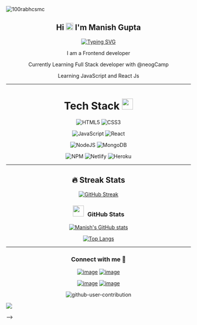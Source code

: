 <img src="https://komarev.com/ghpvc/?username=manishgupta416&label=Profile%20views&color=0e75b6&style=flat" alt="100rabhcsmc" />
 <h2 align="center">
  Hi <img src="https://media.giphy.com/media/hvRJCLFzcasrR4ia7z/giphy.gif" width="20"> I'm Manish Gupta 
 
</h2>
<p align="center">
  <a  href="https://git.io/typing-svg"><img src="https://readme-typing-svg.herokuapp.com?font=Fira+Code&pause=1000&color=FF6347&width=435&lines=+I'm+Manish+Gupta;++Computer+Science+Student;+Frontend+Web+developer;Currently+Learning+React+Js" alt="Typing SVG" /></a>
</p>

<div align="center">
<p>I am a Frontend developer</p>
<p>Currently Learning Full Stack developer with @neogCamp</p>
<p>Learning JavaScript and React Js</p>
</div>


  

  <div align="center">

 ---

 # Tech Stack <img src = "https://media2.giphy.com/media/QssGEmpkyEOhBCb7e1/giphy.gif?cid=ecf05e47a0n3gi1bfqntqmob8g9aid1oyj2wr3ds3mg700bl&rid=giphy.gif" width = 30px> 
![HTML5](https://img.shields.io/badge/html5-%23E34F26.svg?style=for-the-badge&logo=html5&logoColor=white) ![CSS3](https://img.shields.io/badge/css3-%231572B6.svg?style=for-the-badge&logo=css3&logoColor=white) 

![JavaScript](https://img.shields.io/badge/javascript-%23323330.svg?style=for-the-badge&logo=javascript&logoColor=%23F7DF1E) ![React](https://img.shields.io/badge/react-%232C8EBB.svg?style=for-the-badge&logo=React&logoColor=white)  

 ![NodeJS](https://img.shields.io/badge/node.js-6DA55F?style=for-the-badge&logo=node.js&logoColor=white)
 ![MongoDB](https://img.shields.io/badge/MongoDB-%234ea94b.svg?style=for-the-badge&logo=mongodb&logoColor=white)
 
  ![NPM](https://img.shields.io/badge/NPM-%23000000.svg?style=for-the-badge&logo=npm&logoColor=white)  ![Netlify](https://img.shields.io/badge/netlify-%23000000.svg?style=for-the-badge&logo=netlify&logoColor=#00C7B7) 
  ![Heroku](https://img.shields.io/badge/heroku-%23430098.svg?style=for-the-badge&logo=heroku&logoColor=white) 

---
## 🔥 Streak Stats

  [![GitHub Streak](https://github-readme-streak-stats.herokuapp.com?user=manishgupta416&theme=dark&border_radius=4.7&date_format=j%20M%5B%20Y%5D)](https://git.io/streak-stats) 

  <h3 align="center" > <img src="https://media.giphy.com/media/iY8CRBdQXODJSCERIr/giphy.gif" width="30" height="30" style="margin-right: 10px;">GitHub Stats  </h3>


[![Manish's GitHub stats](https://github-readme-stats.vercel.app/api?username=manishgupta416&show_icons=true&theme=tokyonight)](https://github.com/pujarini/github-readme-stats)

[![Top Langs](https://github-readme-stats.vercel.app/api/top-langs/?username=manishgupta416&hide=php&theme=tokyonight&langs_count=8&layout=compact)](https://github.com/anuraghazra/github-readme-stats)

---

<h3 align="center">Connect with me 🤝 </h3>
<div align="center">

[![image](https://img.shields.io/badge/LinkedIn-0077B5?style=for-the-badge&logo=linkedin&logoColor=white)](https://www.linkedin.com/in/imanishgupta1/)
[![image](https://img.shields.io/badge/Twitter-1DA1F2?style=for-the-badge&logo=twitter&logoColor=white)](https://twitter.com/manish_gupta416)

 [![image](https://img.shields.io/badge/Gmail-D14836?style=for-the-badge&logo=gmail&logoColor=white)](mailto:manish.info2020@gmail.com)
[![image](https://img.shields.io/badge/Instagram-E4405F?style=for-the-badge&logo=instagram&logoColor=white)](https://www.instagram.com/manish_gupta416/)
  
</div>

</div>


<div align="center">

  ![github-user-contribution](https://user-images.githubusercontent.com/34391629/188001276-e28ab9d6-0401-4433-a74b-42e33580edbc.svg#gh-dark-mode-only) </div>
  
  
  ![](http://github-profile-summary-cards.vercel.app/api/cards/profile-details?username=manishgupta_416&theme=default)
  
 <!-- RESOUCES USED

  https://github.com/Pujarini/Pujarini#-github-stats--

  https://github.com/Pujarini/Pujarini/commit/e40e8802f71880e0407bae24c6453afffd3120ea

  https://twitter.com/pujarini_codeit/status/1565691203823489029 
  
  https://dev.to/yuridevat/how-to-create-a-stunning-github-profile-2mh5
  
  <!-- https://github.com/1999azzar

https://github.com/durgeshsamariya/awesome-github-profile-readme-templates/edit/master/templates/1999azzar.md -->
  -->
